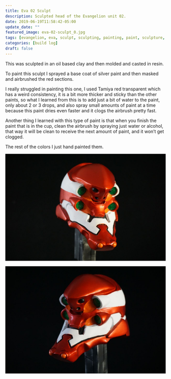 ```yaml
---
title: Eva 02 Sculpt
description: Sculpted head of the Evangelion unit 02.
date: 2019-06-19T11:58:42-05:00
update_date: ""
featured_image: eva-02-sculpt_0.jpg
tags: [evangelion, eva, sculpt, sculpting, painting, paint, sculpture, eva02,  evaunit02, airbrush, airbrushing]
categories: [build log]
draft: false
---
```


This was sculpted in an oil based clay and then molded and casted in resin.

To paint this sculpt I sprayed a base coat of silver paint and then masked and airbrushed the red sections. 

I really struggled in painting this one, I used Tamiya red transparent which has a weird consistency, it is a bit more thicker and sticky than the other paints, so what I learned from this is to add just a bit of water to the paint, only about 2 or 3 drops, and also spray small amounts of paint at a time because this paint dries even faster and it clogs the airbrush pretty fast. 

Another thing I learned with this type of paint is that when you finish the paint that is in the cup, clean the airbrush by spraying just water or alcohol, that way it will be clean to receive the next amount of paint, and it won’t get clogged. 

The rest of the colors I just hand painted them.

![Eva 02 Sculpt 1](eva-02-sculpt_0.jpg)

![Eva 02 Sculpt 2](eva-02-sculpt_1.jpg)

